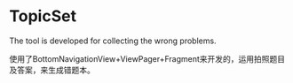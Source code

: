 # TopicSet
The tool is developed for collecting the wrong problems.

使用了BottomNavigationView+ViewPager+Fragment来开发的，运用拍照题目及答案，来生成错题本。
